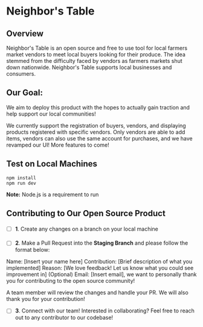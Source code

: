 # Neighbor's Table

## Overview
Neighbor's Table is an open source and free to use tool for local farmers market vendors to meet local buyers looking for their produce. The idea stemmed from the difficulty faced by vendors as farmers markets shut down nationwide. Neighbor's Table supports local businesses and consumers.

## Our Goal:
We aim to deploy this product with the hopes to actually gain traction and help support our local communities!

We currently support the registration of buyers, vendors, and displaying products registered with specific vendors. Only vendors are able to add items, vendors can also use the same account for purchases, and we have revamped our UI! More features to come!


## Test on Local Machines

```
npm install
npm run dev
```

**Note:** Node.js is a requirement to run
 

## Contributing to Our Open Source Product

####
- [ ] **1**. Create any changes on a branch on your local machine

#### 

- [ ] **2**. Make a Pull Request into the **Staging Branch** and please follow the format below:

Name: [Insert your name here]
Contribution: [Brief description of what you implemented]
Reason: [We love feedback! Let us know what you could see improvement in]
(Optional) Email: [Insert email], we want to personally thank you for contributing to the open source community!

A team member will review the changes and handle your PR. We will also thank you for your contribution!

- [ ] **3**. Connect with our team!
Interested in collaborating? Feel free to reach out to any contributor to our codebase!

#### 
